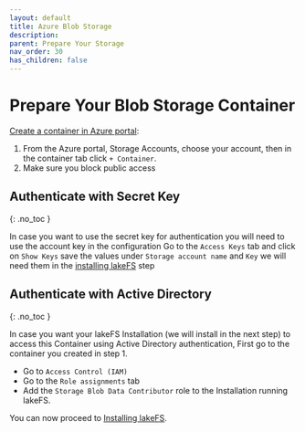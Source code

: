 ```yaml
---
layout: default
title: Azure Blob Storage
description:
parent: Prepare Your Storage
nav_order: 30
has_children: false
---
```

# Prepare Your Blob Storage Container

[Create a container in Azure portal](https://docs.microsoft.com/en-us/azure/storage/blobs/storage-quickstart-blobs-portal#create-a-container):

1. From the Azure portal, Storage Accounts, choose your account, then in the container tab click `+ Container`.
1. Make sure you block public access

## Authenticate with Secret Key
{: .no_toc }

In case you want to use the secret key for authentication you will need to use the account key in the configuration
Go to the `Access Keys` tab and click on `Show Keys` save the values under `Storage account name` and `Key` we will need them in the [installing lakeFS](install.md) step
## Authenticate with Active Directory
{: .no_toc }

In case you want your lakeFS Installation (we will install in the next step) to access this Container using Active Directory authentication,
First go to the container you created in step 1.
* Go to `Access Control (IAM)`
* Go to the `Role assignments` tab
* Add the `Storage Blob Data Contributor` role to the Installation running lakeFS.

You can now proceed to [Installing lakeFS](../deploy/azure.md).
